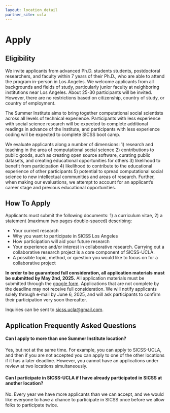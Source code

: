```yaml
---
layout: location_detail
partner_site: ucla
---
```


# Apply

## Eligibility

We invite applicants from advanced Ph.D. students students, postdoctoral researchers, and faculty within 7 years of their Ph.D., who are able to attend the program in-person in Los Angeles. We welcome applicants from all backgrounds and fields of study, particularly junior faculty at neighboring institutions near Los Angeles. About 25-30 participants will be invited. However, there are no restrictions based on citizenship, country of study, or country of employment. 

The Summer Institute aims to bring together computational social scientists across all levels of technical experience. Participants with less experience with social science research will be expected to complete additional readings in advance of the Institute, and participants with less experience coding will be expected to complete SICSS boot camp.

We evaluate applicants along a number of dimensions: 1) research and teaching in the area of computational social science 2) contributions to public goods, such as creating open source software, curating public datasets, and creating educational opportunities for others 3) likelihood to benefit from participation 4) likelihood to contribute to the educational experience of other participants 5) potential to spread computational social science to new intellectual communities and areas of research. Further, when making our evaluations, we attempt to account for an applicant’s career stage and previous educational opportunities.

## How To Apply

Applicants must submit the following documents: 1) a curriculum vitae, 2) a statement (maximum two pages double-spaced) describing: 

- Your current research
- Why you want to participate in SICSS Los Angeles
- How participation will aid your future research
- Your experience and/or interest in collaborative research. Carrying out a collaborative research project is a core component of SICSS-UCLA.
- A possible topic, method, or question you would like to focus on for a collaborative project


**In order to be guaranteed full consideration, all application materials must be submitted by May 2nd, 2025.** All application materials must be submitted through the [google form](https://docs.google.com/forms/d/e/1FAIpQLSekNKGL10adx0x4s7WvUekUpQbB6roQF0HXhcbKCg5Dtb9QJw/viewform?usp=header). Applications that are not complete by the deadline may not receive full consideration. We will notify applicants solely through e-mail by June 6, 2025, and will ask participants to confirm their participation very soon thereafter.


Inquiries can be sent to [sicss.ucla@gmail.com](sicss.ucla@gmail.com).

## Application Frequently Asked Questions

#### Can I apply to more than one Summer Institute location?

Yes, but not at the same time. For example, you can apply to SICSS-UCLA, and then if you are not accepted you can apply to one of the other locations if it has a later deadline. However, you cannot have an applications under review at two locations simultaneously.

#### Can I participate in SICSS-UCLA if I have already participated in SICSS at another location?

No. Every year we have more applicants than we can accept, and we would like everyone to have a chance to participate in SICSS once before we allow folks to participate twice.
